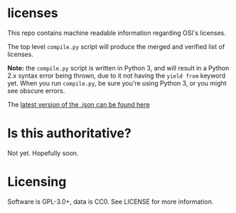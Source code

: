 licenses
========

This repo contains machine readable information regarding OSI's licenses.

The top level `compile.py` script will produce the merged and verified
list of licenses.

**Note:** the `compile.py` script is written in Python 3, and will result
in a Python 2.x syntax error being thrown, due to it not having the
`yield from` keyword yet. When you run `compile.py`, be sure you're using
Python 3, or you might see obscure errors.

The [latest version of the .json can be found here](https://api.opensource.org.s3.amazonaws.com/licenses/licenses.json)


Is this authoritative?
======================

Not yet. Hopefully soon.


Licensing
=========

Software is GPL-3.0+, data is CC0. See LICENSE for more information.
